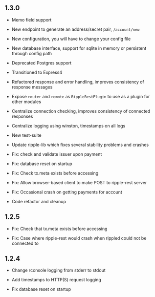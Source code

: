 ## 1.3.0

+ Memo field support

+ New endpoint to generate an address/secret pair, `/account/new`

+ New configuration, you will have to change your config file

+ New database interface, support for sqlite in memory or persistent through config path

+ Deprecated Postgres support

+ Transitioned to Express4

+ Refactored response and error handling, improves consistency of response messages

+ Expose `router` and `remote` as `RippleRestPlugin` to use as a plugin for other modules

+ Centralize connection checking, improves consistency of connected responses

+ Centralize logging using winston, timestamps on all logs

+ New test-suite

+ Update ripple-lib which fixes several stability problems and crashes

+ Fix: check and validate issuer upon payment

+ Fix: database reset on startup

+ Fix: Check tx.meta exists before accessing

+ Fix: Allow browser-based client to make POST to ripple-rest server

+ Fix: Occasional crash on getting payments for account

+ Code refactor and cleanup


## 1.2.5

+ Fix: Check that tx.meta exists before accessing

+ Fix: Case where ripple-rest would crash when rippled could not be connected to


## 1.2.4

+ Change rconsole logging from stderr to stdout

+ Add timestamps to HTTP(S) request logging

+ Fix database reset on startup